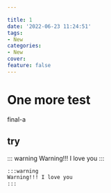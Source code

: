 ```yaml
---

title: 1
date: '2022-06-23 11:24:51'
tags: 
- New
categories: 
- New
cover: 
feature: false
---
```




# One more test

final-a



## **try**

::: warning
Warning!!! I love you
:::

```markdown
:::warning
Warning!!! I love you
:::
```